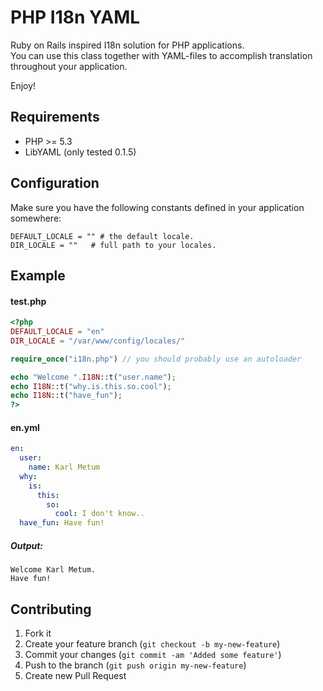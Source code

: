 # PHP I18n YAML
Ruby on Rails inspired I18n solution for PHP applications.<br>
You can use this class together with YAML-files to accomplish translation throughout your application.

Enjoy!


## Requirements

* PHP >= 5.3
* LibYAML (only tested 0.1.5)

## Configuration
Make sure you have the following constants defined in your application somewhere:

```
DEFAULT_LOCALE = "" # the default locale.
DIR_LOCALE = ""   # full path to your locales.

```

## Example

#### test.php
```php
<?php
DEFAULT_LOCALE = "en"
DIR_LOCALE = "/var/www/config/locales/"

require_once("i18n.php") // you should probably use an autoloader

echo "Welcome ".I18N::t("user.name");
echo I18N::t("why.is.this.so.cool");
echo I18N::t("have_fun");
?>
```

#### en.yml

```yaml
en:
  user:
    name: Karl Metum
  why:
    is:
      this:
        so:
          cool: I don't know..
  have_fun: Have fun!

```

##### Output:
```
Welcome Karl Metum.
Have fun!
```

## Contributing

1. Fork it
2. Create your feature branch (`git checkout -b my-new-feature`)
3. Commit your changes (`git commit -am 'Added some feature'`)
4. Push to the branch (`git push origin my-new-feature`)
5. Create new Pull Request
